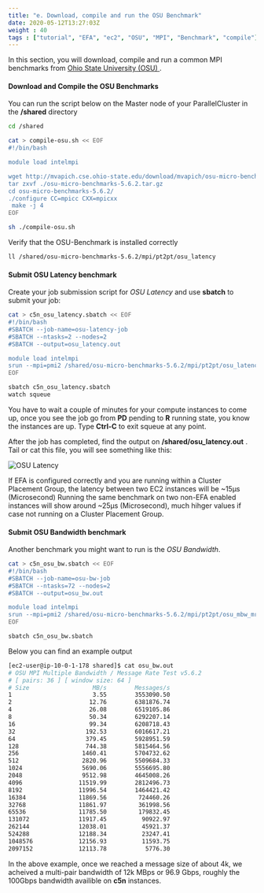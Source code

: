 ```yaml
---
title: "e. Download, compile and run the OSU Benchmark"
date: 2020-05-12T13:27:03Z
weight : 40
tags : ["tutorial", "EFA", "ec2", "OSU", "MPI", "Benchmark", "compile"]
---
```




In this section, you will download, compile and run a common MPI benchmarks from [Ohio State University (OSU) ](http://mvapich.cse.ohio-state.edu/benchmarks/)  .


#### Download and Compile the OSU Benchmarks

You can run the script below on the Master node of your ParallelCluster in the **/shared** directory

```bash
cd /shared

cat > compile-osu.sh << EOF
#!/bin/bash

module load intelmpi

wget http://mvapich.cse.ohio-state.edu/download/mvapich/osu-micro-benchmarks-5.6.2.tar.gz
tar zxvf ./osu-micro-benchmarks-5.6.2.tar.gz
cd osu-micro-benchmarks-5.6.2/
./configure CC=mpicc CXX=mpicxx
 make -j 4
EOF

sh ./compile-osu.sh
```

Verify that the OSU-Benchmark is installed correctly

```bash
ll /shared/osu-micro-benchmarks-5.6.2/mpi/pt2pt/osu_latency
```

#### Submit OSU Latency benchmark

Create your job submission script for *OSU Latency* and use **sbatch** to submit your job:

```bash
cat > c5n_osu_latency.sbatch << EOF
#!/bin/bash
#SBATCH --job-name=osu-latency-job
#SBATCH --ntasks=2 --nodes=2
#SBATCH --output=osu_latency.out

module load intelmpi
srun --mpi=pmi2 /shared/osu-micro-benchmarks-5.6.2/mpi/pt2pt/osu_latency
EOF

sbatch c5n_osu_latency.sbatch
watch squeue
```

You have to wait a couple of minutes for your compute instances to come up, once you see the job go from **PD** pending to **R** running state, you know the instances are up. Type **Ctrl-C** to exit squeue at any point.

After the job has completed, find the output on **/shared/osu_latency.out** . Tail or cat this file, you will see something like this:

![OSU Latency](/images/efa/OSU_latency.png)

If EFA is configured correctly and you are running within a Cluster Placement Group, the latency between two EC2 instances will be ~15μs (Microsecond)
Running the same benchmark on two non-EFA enabled instances will show around ~25μs (Microsecond), much hihger values if case not running on a Cluster Placement Group.


#### Submit OSU Bandwidth benchmark

Another benchmark you might want to run is the *OSU Bandwidth*.

```bash
cat > c5n_osu_bw.sbatch << EOF
#!/bin/bash
#SBATCH --job-name=osu-bw-job
#SBATCH --ntasks=72 --nodes=2
#SBATCH --output=osu_bw.out

module load intelmpi
srun --mpi=pmi2 /shared/osu-micro-benchmarks-5.6.2/mpi/pt2pt/osu_mbw_mr
EOF

sbatch c5n_osu_bw.sbatch
```

Below you can find an example output

```bash
[ec2-user@ip-10-0-1-178 shared]$ cat osu_bw.out
# OSU MPI Multiple Bandwidth / Message Rate Test v5.6.2
# [ pairs: 36 ] [ window size: 64 ]
# Size                  MB/s        Messages/s
1                       3.55        3553090.50
2                      12.76        6381876.74
4                      26.08        6519105.86
8                      50.34        6292207.14
16                     99.34        6208718.43
32                    192.53        6016617.21
64                    379.45        5928951.59
128                   744.38        5815464.56
256                  1460.41        5704732.62
512                  2820.96        5509684.33
1024                 5690.06        5556695.80
2048                 9512.98        4645008.26
4096                11519.99        2812496.73
8192                11996.54        1464421.42
16384               11869.56         724460.26
32768               11861.97         361998.56
65536               11785.50         179832.45
131072              11917.45          90922.97
262144              12038.01          45921.37
524288              12188.34          23247.41
1048576             12156.93          11593.75
2097152             12113.78           5776.30
```

In the above example, once we reached a message size of about 4k, we acheived a multi-pair bandwidth of 12k MBps or 96.9 Gbps, roughly the 100Gbps bandwidth availible on **c5n** instances.
